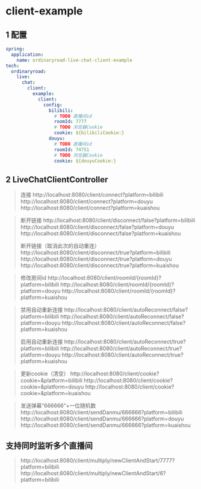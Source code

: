 # client-example

## 1 配置

```yaml
spring:
  application:
    name: ordinaryroad-live-chat-client-example
tech:
  ordinaryroad:
    live:
      chat:
        client:
          example:
            client:
              config:
                bilibili:
                  # TODO 直播间id
                  roomId: 7777
                  # TODO 浏览器Cookie
                  cookie: ${bilibiliCookie:}
                douyu:
                  # TODO 直播间id
                  roomId: 74751
                  # TODO 浏览器Cookie
                  cookie: ${douyuCookie:}
```

## 2 LiveChatClientController

> 连接
> http://localhost:8080/client/connect?platform=bilibili
> http://localhost:8080/client/connect?platform=douyu
> http://localhost:8080/client/connect?platform=kuaishou

> 断开链接
> http://localhost:8080/client/disconnect/false?platform=bilibili
> http://localhost:8080/client/disconnect/false?platform=douyu
> http://localhost:8080/client/disconnect/false?platform=kuaishou
>
> 断开链接（取消此次的自动重连）
> http://localhost:8080/client/disconnect/true?platform=bilibili
> http://localhost:8080/client/disconnect/true?platform=douyu
> http://localhost:8080/client/disconnect/true?platform=kuaishou

> 修改房间id
> http://localhost:8080/client/roomId/{roomId}?platform=bilibili
> http://localhost:8080/client/roomId/{roomId}?platform=douyu
> http://localhost:8080/client/roomId/{roomId}?platform=kuaishou

> 禁用自动重新连接
> http://localhost:8080/client/autoReconnect/false?platform=bilibili
> http://localhost:8080/client/autoReconnect/false?platform=douyu
> http://localhost:8080/client/autoReconnect/false?platform=kuaishou
>
> 启用自动重新连接
> http://localhost:8080/client/autoReconnect/true?platform=bilibili
> http://localhost:8080/client/autoReconnect/true?platform=douyu
> http://localhost:8080/client/autoReconnect/true?platform=kuaishou

> 更新cookie（清空）
> http://localhost:8080/client/cookie?cookie=&platform=bilibili
> http://localhost:8080/client/cookie?cookie=&platform=douyu
> http://localhost:8080/client/cookie?cookie=&platform=kuaishou

> 发送弹幕“666666“+一位随机数
> http://localhost:8080/client/sendDanmu/666666?platform=bilibili
> http://localhost:8080/client/sendDanmu/666666?platform=douyu
> http://localhost:8080/client/sendDanmu/666666?platform=kuaishou

## 支持同时监听多个直播间

> http://localhost:8080/client/multiply/newClientAndStart/7777?platform=bilibili
> http://localhost:8080/client/multiply/newClientAndStart/6?platform=bilibili
